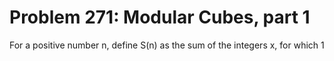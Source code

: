 # Problem 271: Modular Cubes, part 1
For a positive number n, define S(n) as the sum of the integers x, for
which 1
